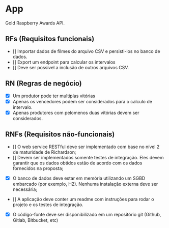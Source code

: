 # App

Gold Raspberry Awards API.

## RFs (Requisitos funcionais)
- [] Importar dados de filmes do arquivo CSV e persisti-los no banco de dados.
- [] Export um endpoint para calcular os intervalos
- [] Deve ser possivel a inclusão de outros arquivos CSV.

## RN (Regras de negócio)
- [x] Um produtor pode ter multiplas vitórias
- [x] Apenas os vencedores podem ser considerados para o calculo de intervalo.
- [x] Apenas produtores com pelomenos duas vitórias devem ser considerados.

## RNFs (Requisitos não-funcionais)
- [] O web service RESTful deve ser implementado com base no nível 2 de maturidade de Richardson;
- [] Devem ser implementados somente testes de integração. Eles devem garantir que os dados obtidos estão de acordo com os dados fornecidos na proposta;
- [x] O banco de dados deve estar em memória utilizando um SGBD embarcado (por exemplo, H2). Nenhuma instalação externa deve ser necessária;
- [] A aplicação deve conter um readme com instruções para rodar o projeto e os testes de integração.
- [x] O código-fonte deve ser disponibilizado em um repositório git (Github, Gitlab, Bitbucket, etc)
